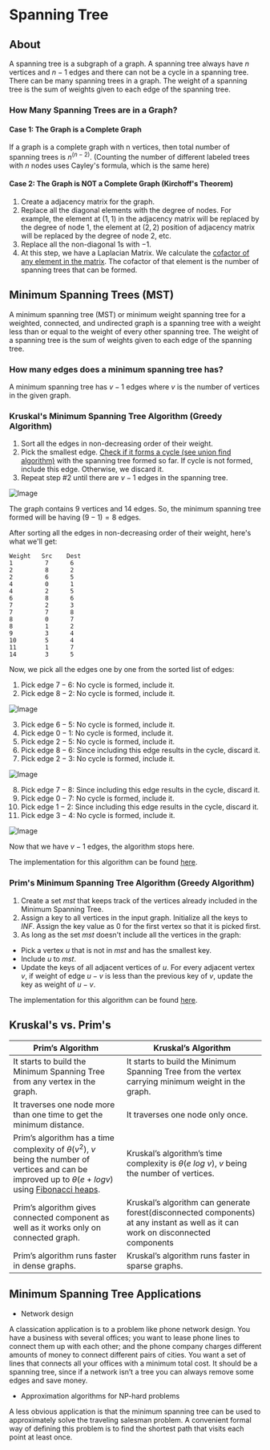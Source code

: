 # Spanning Tree

## About

A spanning tree is a subgraph of a graph. A spanning tree always have $n$ vertices and $n - 1$ edges and there can not be a cycle in a spanning tree. There can be many spanning trees in a graph. The weight of a spanning tree is the sum of weights given to each edge of the spanning tree.

### How Many Spanning Trees are in a Graph?

#### Case 1: The Graph is a Complete Graph

If a graph is a complete graph with n vertices, then total number of spanning trees is $n^{(n-2)}$. (Counting the number of different labeled trees with $n$ nodes uses Cayley's formula, which is the same here)

#### Case 2: The Graph is **NOT** a Complete Graph (Kirchoff's Theorem)

1. Create a adjacency matrix for the graph.
2. Replace all the diagonal elements with the degree of nodes. For example, the element at $(1,1)$ in the adjacency matrix will be replaced by the degree of node $1$, the element at $(2,2)$ position of adjacency matrix will be replaced by the degree of node $2$, etc.
3. Replace all the non-diagonal $1$s with $-1$.
4. At this step, we have a Laplacian Matrix. We calculate the [cofactor of any element in the matrix](https://youtu.be/NcOYysnlx-0?t=314). The cofactor of that element is the number of spanning trees that can be formed.

## Minimum Spanning Trees (MST)

A minimum spanning tree (MST) or minimum weight spanning tree for a weighted, connected, and undirected graph is a spanning tree with a weight less than or equal to the weight of every other spanning tree. The weight of a spanning tree is the sum of weights given to each edge of the spanning tree.

### How many edges does a minimum spanning tree has?

A minimum spanning tree has $v - 1$ edges where $v$ is the number of vertices in the given graph.

### Kruskal's Minimum Spanning Tree Algorithm (Greedy Algorithm)

1. Sort all the edges in non-decreasing order of their weight.
2. Pick the smallest edge. [Check if it forms a cycle (see union find algorithm)](https://www.geeksforgeeks.org/union-find/) with the spanning tree formed so far. If cycle is not formed, include this edge. Otherwise, we discard it.
3. Repeat step #2 until there are $v - 1$ edges in the spanning tree.

![Image](https://media.geeksforgeeks.org/wp-content/cdn-uploads/Fig-0-300x139.jpg)

The graph contains $9$ vertices and $14$ edges. So, the minimum spanning tree formed will be having $(9 - 1) = 8$ edges.

After sorting all the edges in non-decreasing order of their weight, here's what we'll get:

```
Weight   Src    Dest
1         7      6
2         8      2
2         6      5
4         0      1
4         2      5
6         8      6
7         2      3
7         7      8
8         0      7
8         1      2
9         3      4
10        5      4
11        1      7
14        3      5
```

Now, we pick all the edges one by one from the sorted list of edges:

1. Pick edge $7-6$: No cycle is formed, include it.
2. Pick edge $8-2$: No cycle is formed, include it.

![Image](https://media.geeksforgeeks.org/wp-content/cdn-uploads/Fig-2-241x300.jpg)

3. Pick edge $6-5$: No cycle is formed, include it.
4. Pick edge $0-1$: No cycle is formed, include it.
5. Pick edge $2-5$: No cycle is formed, include it.
6. Pick edge $8-6$: Since including this edge results in the cycle, discard it.
7. Pick edge $2-3$: No cycle is formed, include it.

![Image](https://media.geeksforgeeks.org/wp-content/cdn-uploads/Fig-6-300x175.jpg)

8. Pick edge $7-8$: Since including this edge results in the cycle, discard it.
9. Pick edge $0-7$: No cycle is formed, include it.
10. Pick edge $1-2$: Since including this edge results in the cycle, discard it.
11. Pick edge $3-4$: No cycle is formed, include it.

![Image](https://media.geeksforgeeks.org/wp-content/cdn-uploads/fig8new.jpeg)

Now that we have $v - 1$ edges, the algorithm stops here.

The implementation for this algorithm can be found [here](https://www.geeksforgeeks.org/kruskals-minimum-spanning-tree-algorithm-greedy-algo-2/).

### Prim's Minimum Spanning Tree Algorithm (Greedy Algorithm)

1. Create a set $mst$ that keeps track of the vertices already included in the Minimum Spanning Tree.
2. Assign a key to all vertices in the input graph. Initialize all the keys to $INF$. Assign the key value as $0$ for the first vertex so that it is picked first.
3. As long as the set $mst$ doesn't include all the vertices in the graph:

-   Pick a vertex $u$ that is not in $mst$ and has the smallest key.
-   Include $u$ to $mst$.
-   Update the keys of all adjacent vertices of $u$. For every adjacent vertex $v$, if weight of edge $u-v$ is less than the previous key of $v$, update the key as weight of $u-v$.

The implementation for this algorithm can be found [here](https://www.geeksforgeeks.org/prims-minimum-spanning-tree-mst-greedy-algo-5/).

## Kruskal's vs. Prim's

| Prim’s Algorithm                                                                                                                                                                                                                   | Kruskal’s Algorithm                                                                                                               |
| ---------------------------------------------------------------------------------------------------------------------------------------------------------------------------------------------------------------------------------- | --------------------------------------------------------------------------------------------------------------------------------- |
| It starts to build the Minimum Spanning Tree from any vertex in the graph.                                                                                                                                                         | It starts to build the Minimum Spanning Tree from the vertex carrying minimum weight in the graph.                                |
| It traverses one node more than one time to get the minimum distance.                                                                                                                                                              | It traverses one node only once.                                                                                                  |
| Prim’s algorithm has a time complexity of $\theta(v^2)$, $v$ being the number of vertices and can be improved up to $\theta(e + log v)$ using [Fibonacci heaps](https://www.geeksforgeeks.org/fibonacci-heap-set-1-introduction/). | Kruskal’s algorithm’s time complexity is $\theta(e \ log \ v)$, $v$ being the number of vertices.                                 |
| Prim’s algorithm gives connected component as well as it works only on connected graph.                                                                                                                                            | Kruskal’s algorithm can generate forest(disconnected components) at any instant as well as it can work on disconnected components |
| Prim’s algorithm runs faster in dense graphs.                                                                                                                                                                                      | Kruskal’s algorithm runs faster in sparse graphs.                                                                                 |

## Minimum Spanning Tree Applications

-   Network design

A classication application is to a problem like phone network design. You have a business with several offices; you want to lease phone lines to connect them up with each other; and the phone company charges different amounts of money to connect different pairs of cities. You want a set of lines that connects all your offices with a minimum total cost. It should be a spanning tree, since if a network isn’t a tree you can always remove some edges and save money.

-   Approximation algorithms for NP-hard problems

A less obvious application is that the minimum spanning tree can be used to approximately solve the traveling salesman problem. A convenient formal way of defining this problem is to find the shortest path that visits each point at least once.
